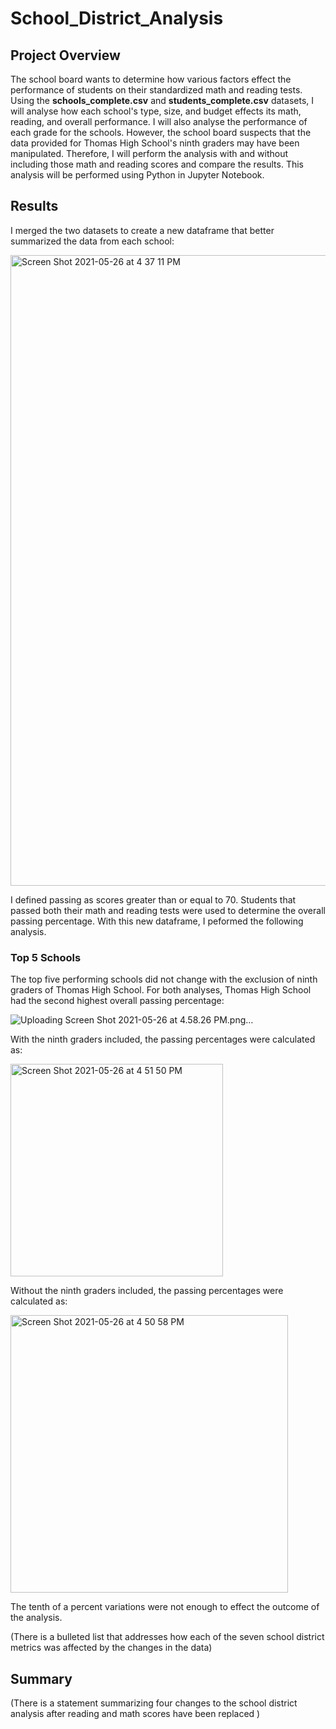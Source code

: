 # School_District_Analysis
## Project Overview
The school board wants to determine how various factors effect the performance of students on their standardized math and reading tests. Using the **schools_complete.csv** and **students_complete.csv** datasets, I will analyse how each school's type, size, and budget effects its math, reading, and overall performance. I will also analyse the performance of each grade for the schools. However, the school board suspects that the data provided for Thomas High School's ninth graders may have been manipulated. Therefore, I will perform the analysis with and without including those math and reading scores and compare the results. This analysis will be performed using Python in Jupyter Notebook.

## Results
I merged the two datasets to create a new dataframe that better summarized the data from each school:

<img width="1009" alt="Screen Shot 2021-05-26 at 4 37 11 PM" src="https://user-images.githubusercontent.com/83552696/119744352-ac219b00-be40-11eb-8605-1a668025de3c.png">

I defined passing as scores greater than or equal to 70. Students that passed both their math and reading tests were used to determine the overall passing percentage. With this new dataframe, I peformed the following analysis.

### Top 5 Schools
The top five performing schools did not change with the exclusion of ninth graders of Thomas High School. For both analyses, Thomas High School had the second highest overall passing percentage:

![Uploading Screen Shot 2021-05-26 at 4.58.26 PM.png…]()

With the ninth graders included, the passing percentages were calculated as:

<img width="340" alt="Screen Shot 2021-05-26 at 4 51 50 PM" src="https://user-images.githubusercontent.com/83552696/119745597-539fcd00-be43-11eb-898a-c5db4ab6b960.png">


Without the ninth graders included, the passing percentages were calculated as:

<img width="444" alt="Screen Shot 2021-05-26 at 4 50 58 PM" src="https://user-images.githubusercontent.com/83552696/119745642-661a0680-be43-11eb-9cf2-3a8ec817ee98.png">

The tenth of a percent variations were not enough to effect the outcome of the analysis.



(There is a bulleted list that addresses how each of the seven school district metrics was affected by the changes in the data)



## Summary

(There is a statement summarizing four changes to the school district analysis after reading and math scores have been replaced )
